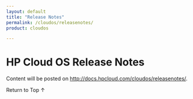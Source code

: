 ```yaml
---
layout: default
title: "Release Notes"
permalink: /cloudos/releasenotes/
product: cloudos

---
```


<a name="_top"> </a>

<script>

function PageRefresh {
onLoad="window.refresh"
}

PageRefresh();

</script>


# HP Cloud OS Release Notes

Content will be posted on http://docs.hpcloud.com/cloudos/releasenotes/.  
 
<a href="#_top" style="padding:14px 0px 14px 0px; text-decoration: none;"> Return to Top &#8593; </a>


